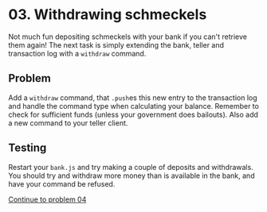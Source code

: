 # 03. Withdrawing schmeckels

Not much fun depositing schmeckels with your bank if you can't retrieve them
again! The next task is simply extending the bank, teller and transaction log
with a `withdraw` command.

## Problem

Add a `withdraw` command, that `.push`es this new entry to the transaction log
and handle the command type when calculating your balance. Remember to check for
sufficient funds (unless your government does bailouts). Also add a new command
to your teller client.

## Testing

Restart your `bank.js` and try making a couple of deposits and withdrawals. You
should try and withdraw more money than is available in the bank, and have your
command be refused.

[Continue to problem 04](04.md)
